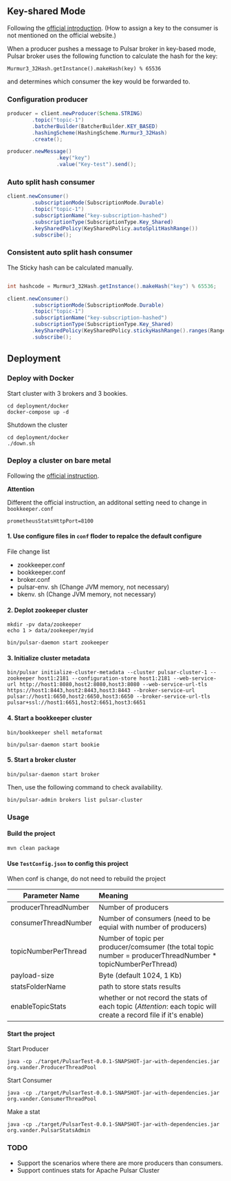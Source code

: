 ## Key-shared Mode 

Following the [official introduction](https://pulsar.apache.org/docs/en/concepts-messaging/#key_shared).
(How to assign a key to the consumer is not mentioned on the official website.)

When a producer pushes a message to Pulsar broker in key-based mode, Pulsar broker uses the following function to calculate the hash for the key:
```
Murmur3_32Hash.getInstance().makeHash(key) % 65536
```
and determines which consumer the key would be forwarded to.

### Configuration producer
```java
producer = client.newProducer(Schema.STRING)
        .topic("topic-1")
        .batcherBuilder(BatcherBuilder.KEY_BASED)
        .hashingScheme(HashingScheme.Murmur3_32Hash)
        .create();

producer.newMessage()
                .key("key")
                .value("Key-test").send();
```

### Auto split hash consumer

```java
client.newConsumer()
        .subscriptionMode(SubscriptionMode.Durable)
        .topic("topic-1")
        .subscriptionName("key-subscription-hashed")
        .subscriptionType(SubscriptionType.Key_Shared)
        .keySharedPolicy(KeySharedPolicy.autoSplitHashRange())
        .subscribe();
```

### Consistent auto split hash consumer

The Sticky hash can be calculated manually.

```java

int hashcode = Murmur3_32Hash.getInstance().makeHash("key") % 65536;

client.newConsumer()
        .subscriptionMode(SubscriptionMode.Durable)
        .topic("topic-1")
        .subscriptionName("key-subscription-hashed")
        .subscriptionType(SubscriptionType.Key_Shared)
        .keySharedPolicy(KeySharedPolicy.stickyHashRange().ranges(Range.of(hashcode, hashcode)))
        .subscribe();
```

## Deployment

### Deploy with Docker

Start cluster with 3 brokers and 3 bookies.

```shell script
cd deployment/docker
docker-compose up -d
```

Shutdown the cluster
```shell script
cd deployment/docker
./down.sh
```

### Deploy a cluster on bare metal

Following the [official instruction](https://pulsar.apache.org/docs/en/deploy-bare-metal/).

**Attention**

Different the official instruction, an additonal setting need to change in `bookkeeper.conf`
```
prometheusStatsHttpPort=8100
```

#### 1. Use configure files in `conf` floder to repalce the default configure

File change list

+ zookkeeper.conf
+ bookkeeper.conf
+ broker.conf
+ pulsar-env. sh (Change JVM memory, not necessary)
+ bkenv. sh (Change JVM memory, not necessary)

#### 2. Deplot zookeeper cluster

```shell script
mkdir -pv data/zookeeper
echo 1 > data/zookeeper/myid
```

```shell script
bin/pulsar-daemon start zookeeper
```

#### 3. Initialize cluster metadata

```shell script
bin/pulsar initialize-cluster-metadata --cluster pulsar-cluster-1 --zookeeper host1:2181 --configuration-store host1:2181 --web-service-url http://host1:8080,host2:8080,host3:8080 --web-service-url-tls https://host1:8443,host2:8443,host3:8443 --broker-service-url pulsar://host1:6650,host2:6650,host3:6650 --broker-service-url-tls pulsar+ssl://host1:6651,host2:6651,host3:6651
```

#### 4. Start a bookkeeper cluster

```shell script
bin/bookkeeper shell metaformat
```

```shell script
bin/pulsar-daemon start bookie
```

#### 5. Start a broker cluster

```shell script
bin/pulsar-daemon start broker
```

Then, use the following command to check availability.

```shell script
bin/pulsar-admin brokers list pulsar-cluster
```

### Usage

#### Build the project

```shell script
mvn clean package
```

#### Use `TestConfig.json` to config this project

When conf is change, do not need to rebuild the project

| Parameter Name | Meaning |
| ------------- | :---------- |
| producerThreadNumber | Number of producers |
| consumerThreadNumber | Number of consumers (need to be equial with number of producers) |
| topicNumberPerThread | Number of topic per producer/comsumer (the total topic number = producerThreadNumber * topicNumberPerThread) |
| payload-size | Byte (default 1024, 1 Kb) |
| statsFolderName | path to store stats results |
| enableTopicStats | whether or not record the stats of each topic (*Attention*: each topic will create a record file if it's enable) |

#### Start the project

Start Producer

```shell script
java -cp ./target/PulsarTest-0.0.1-SNAPSHOT-jar-with-dependencies.jar org.vander.ProducerThreadPool
```

Start Consumer

```shell script
java -cp ./target/PulsarTest-0.0.1-SNAPSHOT-jar-with-dependencies.jar org.vander.ConsumerThreadPool
```

Make a stat

```shell script
java -cp ./target/PulsarTest-0.0.1-SNAPSHOT-jar-with-dependencies.jar org.vander.PulsarStatsAdmin
```

### TODO

+ Support the scenarios where there are more producers than consumers.
+ Support continues stats for Apache Pulsar Cluster